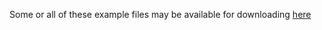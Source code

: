 Some or all of these example files may be available for downloading [here](https://drive.google.com/folderview?id=1C3IELkc2bI7oBb2Mo0vFN95vYQVQReal)
